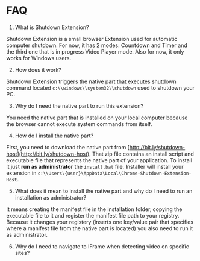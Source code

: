 # FAQ

1. What is Shutdown Extension?

Shutdown Extension is a small browser Extension used for automatic computer shutdown. For now, it has 2 modes: Countdown and Timer and the third one that is in progress Video Player mode. Also for now, it only works for Windows users.

2. How does it work?

Shutdown Extension triggers the native part that executes shutdown command located `c:\\windows\\system32\\shutdown` used to shutdown your PC.

3. Why do I need the native part to run this extension?

You need the native part that is installed on your local computer because the browser cannot execute system commands from itself.

4. How do I install the native part?

First, you need to download the native part from [http://bit.ly/shutdown-host](http://bit.ly/shutdown-host). That zip file contains an install script and executable file that represents the native part of your application. To install it just **run as administrator** the `install.bat` file. Installer will install your extension in `c:\\Users\{user}\AppData\Local\Chrome-Shutdown-Extension-Host`.

5. What does it mean to install the native part and why do I need to run an installation as administrator?

It means creating the manifest file in the installation folder, copying the executable file to it and register the manifest file path to your registry. Because it changes your registery (inserts one key/value pair that specifies where a manifest file from the native part is located) you also need to run it as administrator.

6. Why do I need to navigate to IFrame when detecting video on specific sites?

